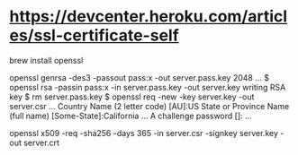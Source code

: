# https://devcenter.heroku.com/articles/ssl-certificate-self

brew install openssl

openssl genrsa -des3 -passout pass:x -out server.pass.key 2048
...
$ openssl rsa -passin pass:x -in server.pass.key -out server.key
writing RSA key
$ rm server.pass.key
$ openssl req -new -key server.key -out server.csr
...
Country Name (2 letter code) [AU]:US
State or Province Name (full name) [Some-State]:California
...
A challenge password []:
...


 openssl x509 -req -sha256 -days 365 -in server.csr -signkey server.key -out server.crt
